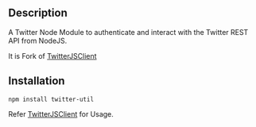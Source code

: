 
## Description
A Twitter Node Module to authenticate and interact with the Twitter REST API from NodeJS.

It is Fork of [TwitterJSClient](https://github.com/BoyCook/TwitterJSClient)
## Installation
```	
npm install twitter-util

```

Refer [TwitterJSClient](https://github.com/BoyCook/TwitterJSClient) for Usage.